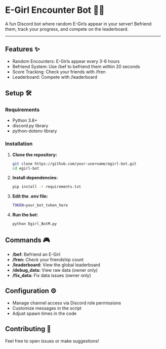 # E-Girl Encounter Bot 🤖💖

A fun Discord bot where random E-Girls appear in your server! Befriend them, track your progress, and compete on the leaderboard.

---

## Features ✨

- Random Encounters: E-Girls appear every 3-6 hours
- Befriend System: Use /bef to befriend them within 20 seconds
- Score Tracking: Check your friends with /fren
- Leaderboard: Compete with /leaderboard

## Setup 🛠️

### Requirements

- Python 3.8+
- discord.py library
- python-dotenv library

### Installation

1. **Clone the repository:**
   ```bash
   git clone https://github.com/your-username/egirl-bot.git
   cd egirl-bot
2. **Install dependencies:**
   ```bash
   pip install -r requirements.txt
3. **Edit the .env file:**
   ```bash
   TOKEN=your_bot_token_here
4. **Run the bot:**
   ```bash
   python Egirl_BotM.py

## Commands 🎮

- **/bef:** Befriend an E-Girl
- **/fren:** Check your friendship count
- **/leaderboard:** View the global leaderboard
- **/debug_data:** View raw data (owner only)
- **/fix_data:** Fix data issues (owner only)

## Configuration ⚙️

- Manage channel access via Discord role permissions
- Customize messages in the script
- Adjust spawn times in the code

## Contributing 🤝

Feel free to open issues or make suggestions!

